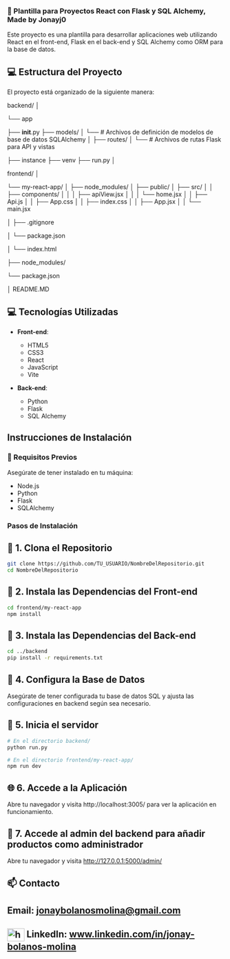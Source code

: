 ### :rocket: Plantilla para Proyectos React con Flask y SQL Alchemy, Made by Jonayj0

Este proyecto es una plantilla para desarrollar aplicaciones web utilizando React en el front-end, Flask en el back-end y SQL Alchemy como ORM para la base de datos.

## :computer: Estructura del Proyecto

El proyecto está organizado de la siguiente manera:

backend/
│

└── app

 ├── __init__.py
 ├── models/
 │ └── # Archivos de definición de modelos de base de datos SQLAlchemy
 │
 ├── routes/
 │ └── # Archivos de rutas Flask para API y vistas
 
├── instance
├── venv
├── run.py
│

frontend/
│

└── my-react-app/
│ ├── node_modules/
│ ├── public/
│ ├── src/
│ │ ├── components/
│ │ │ ├── apiView.jsx
│ │ │ └── home.jsx
│ │ ├── Api.js
│ │ ├── App.css
│ │ ├── index.css
│ │ ├── App.jsx
│ │ └── main.jsx

│ ├── .gitignore

│ └── package.json

│ └── index.html

├── node_modules/

└── package.json

│
README.MD


## 💻 Tecnologías Utilizadas

- **Front-end**:
  - HTML5
  - CSS3
  - React
  - JavaScript
  - Vite

- **Back-end**:
  - Python
  - Flask
  - SQL Alchemy

## Instrucciones de Instalación

### 📝 Requisitos Previos

Asegúrate de tener instalado en tu máquina:

- Node.js
- Python
- Flask
- SQLAlchemy

### Pasos de Instalación

## 📝 1. Clona el Repositorio

   ```bash
   git clone https://github.com/TU_USUARIO/NombreDelRepositorio.git
   cd NombreDelRepositorio
   ```

## 📝 2. Instala las Dependencias del Front-end
```bash
cd frontend/my-react-app
npm install
```

## 📝 3. Instala las Dependencias del Back-end
```bash
cd ../backend
pip install -r requirements.txt
```

## 📝 4. Configura la Base de Datos

Asegúrate de tener configurada tu base de datos SQL y ajusta las configuraciones en backend según sea necesario.

## 📝 5. Inicia el servidor

```bash
# En el directorio backend/
python run.py

# En el directorio frontend/my-react-app/
npm run dev
```

## 🌐 6. Accede a la Aplicación

Abre tu navegador y visita http://localhost:3005/ para ver la aplicación en funcionamiento.

## 📝 7. Accede al admin del backend para añadir productos como administrador
Abre tu navegador y visita http://127.0.0.1:5000/admin/

## 📫 Contacto
## Email: jonaybolanosmolina@gmail.com
## <a href="https://www.linkedin.com/in/jonay-bolanos-molina/" target="blank"><img align="center" src="https://raw.githubusercontent.com/rahuldkjain/github-profile-readme-generator/master/src/images/icons/Social/linked-in-alt.svg" alt="https://www.linkedin.com/in/jonay-bolanos-molina/" height="30" width="40" /></a> LinkedIn: www.linkedin.com/in/jonay-bolanos-molina
